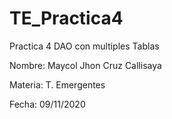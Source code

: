 # TE_Practica4

Practica 4  DAO con multiples Tablas

Nombre: Maycol Jhon Cruz Callisaya

Materia: T. Emergentes

Fecha: 09/11/2020
